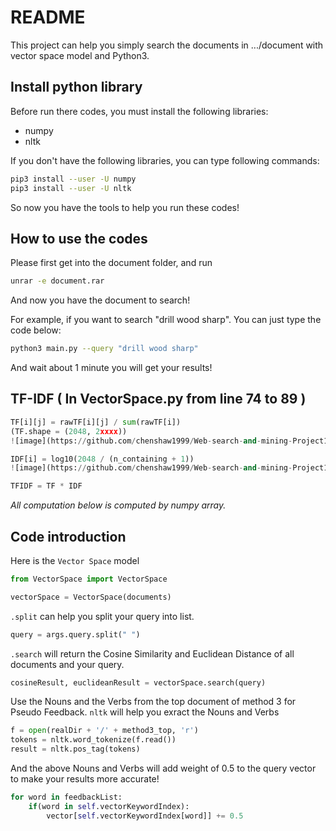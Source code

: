 README
===========================
This project can help you simply search the documents in .../document with vector space model and Python3.

## Install python library

Before run there codes, you must install the following libraries:
* numpy
* nltk

If you don't have the following libraries, you can type following commands:
```sh
pip3 install --user -U numpy
pip3 install --user -U nltk
```
So now you have the tools to help you run these codes!

## How to use the codes

Please first get into the document folder, and run
```sh
unrar -e document.rar
```

And now you have the document to search!

For example, if you want to search "drill wood sharp".
You can just type the code below: 

```sh
python3 main.py --query "drill wood sharp"
```

And wait about 1 minute you will get your results!

## TF-IDF ( In VectorSpace.py from line 74 to 89 )

```python
TF[i][j] = rawTF[i][j] / sum(rawTF[i]) 
(TF.shape = (2048, 2xxxx))
![image](https://github.com/chenshaw1999/Web-search-and-mining-Project1/blob/master/readme_Image/tf.png?raw=true)

IDF[i] = log10(2048 / (n_containing + 1))
![image](https://github.com/chenshaw1999/Web-search-and-mining-Project1/blob/master/readme_Image/idf_2.png?raw=true)

TFIDF = TF * IDF
```
*All computation below is computed by numpy array.*

## Code introduction

Here is the `Vector Space` model
```python
from VectorSpace import VectorSpace

vectorSpace = VectorSpace(documents)
```

`.split` can help you split your query into list.
```python
query = args.query.split(" ")
```

`.search` will return the Cosine Similarity and Euclidean Distance of all documents and your query.
```python
cosineResult, euclideanResult = vectorSpace.search(query)
```

Use the Nouns and the Verbs from the top document of method 3 for Pseudo Feedback.
`nltk` will help you exract the Nouns and Verbs
```python
f = open(realDir + '/' + method3_top, 'r')
tokens = nltk.word_tokenize(f.read())
result = nltk.pos_tag(tokens)
```

And the above Nouns and Verbs will add weight of 0.5 to the query vector to make your results more accurate!
```python
for word in feedbackList:
	if(word in self.vectorKeywordIndex):
		vector[self.vectorKeywordIndex[word]] += 0.5
```
